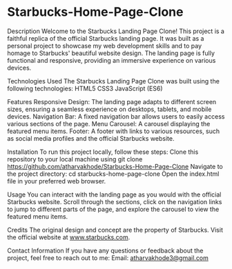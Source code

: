 # Starbucks-Home-Page-Clone

Description
Welcome to the Starbucks Landing Page Clone! This project is a faithful replica of the official Starbucks landing page. It was built as a personal project to showcase my web development skills and 
to pay homage to Starbucks' beautiful website design. The landing page is fully functional and responsive, providing an immersive experience on various devices.

Technologies Used
The Starbucks Landing Page Clone was built using the following technologies:
HTML5
CSS3
JavaScript (ES6)

Features
Responsive Design: The landing page adapts to different screen sizes, ensuring a seamless experience on desktops, tablets, and mobile devices.
Navigation Bar: A fixed navigation bar allows users to easily access various sections of the page.
Menu Carousel: A carousel displaying the featured menu items.
Footer: A footer with links to various resources, such as social media profiles and the official Starbucks website.

Installation
To run this project locally, follow these steps:
Clone this repository to your local machine using git clone https://github.com/atharvakhode/Starbucks-Home-Page-Clone
Navigate to the project directory: cd starbucks-home-page-clone
Open the index.html file in your preferred web browser.

Usage
You can interact with the landing page as you would with the official Starbucks website. 
Scroll through the sections, click on the navigation links to jump to different parts of the page, 
and explore the carousel to view the featured menu items.

Credits
The original design and concept are the property of Starbucks. Visit the official website at www.starbucks.com.

Contact Information
If you have any questions or feedback about the project, feel free to reach out to me:
Email: atharvakhode3@gmail.com
